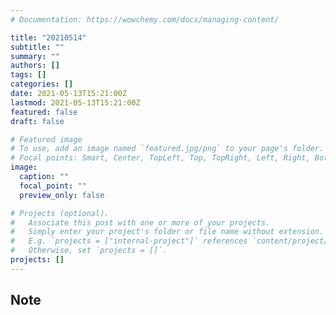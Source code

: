```yaml
---
# Documentation: https://wowchemy.com/docs/managing-content/

title: "20210514"
subtitle: ""
summary: ""
authors: []
tags: []
categories: []
date: 2021-05-13T15:21:00Z
lastmod: 2021-05-13T15:21:00Z
featured: false
draft: false

# Featured image
# To use, add an image named `featured.jpg/png` to your page's folder.
# Focal points: Smart, Center, TopLeft, Top, TopRight, Left, Right, BottomLeft, Bottom, BottomRight.
image:
  caption: ""
  focal_point: ""
  preview_only: false

# Projects (optional).
#   Associate this post with one or more of your projects.
#   Simply enter your project's folder or file name without extension.
#   E.g. `projects = ["internal-project"]` references `content/project/deep-learning/index.md`.
#   Otherwise, set `projects = []`.
projects: []
---
```


## Note

